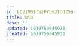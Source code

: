 ```yaml
---
id: Lb2jMGItSzPYLvJTddZSp
title: Bio
desc: ''
updated: 1639759645933
created: 1639759645933
---
```


